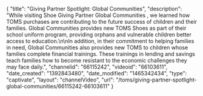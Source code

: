{
    "title": "Giving Partner Spotlight: Global Communities",
    "description": "While visiting Shoe Giving Partner Global Communities , we learned how TOMS purchases are contributing to the future success of children and their families. Global Communities provides new TOMS Shoes as part of their school uniform program, providing orphans and vulnerable children better access to education.\n\nIn addition, in their commitment to helping families in need, Global Communities also provides new TOMS to children whose families complete financial trainings. These trainings in lending and savings teach families how to become resistant to the economic challenges they may face daily.",
    "channelid": "66115242",
    "videoid": "66103611",
    "date_created": "1392843480",
    "date_modified": "1465342434",
    "type": "captivate",
    "layout": "channelVideo",
    "url": "\/toms\/giving-partner-spotlight-global-communities\/66115242-66103611"
}